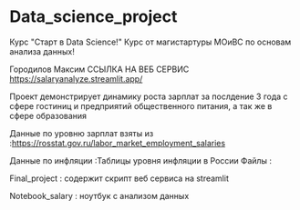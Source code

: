 # Data_science_project
Курс "Старт в Data Science!"
Курс от магистартуры МОиВС по основам анализа данных!

Городилов Максим 
ССЫЛКА НА ВЕБ СЕРВИС   https://salaryanalyze.streamlit.app/

Проект демонстрирует динамику роста зарплат за послдение 3 года  с сфере гостиниц и предприятий общественного питания, а так же в сфере образования

Данные по уровню зарплат взяты из :https://rosstat.gov.ru/labor_market_employment_salaries

Данные по инфляции :Таблицы уровня инфляции в России
Файлы : 

Final_project : содержит скрипт веб сервиса на streamlit

Notebook_salary : ноутбук с анализом данных 
